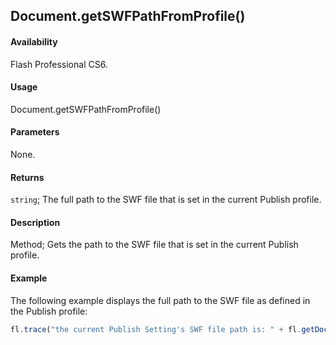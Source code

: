 ## Document.getSWFPathFromProfile()

#### Availability

Flash Professional CS6.

#### Usage

Document.getSWFPathFromProfile()

#### Parameters

None.

#### Returns

`string`; The full path to the SWF file that is set in the current Publish profile.

#### Description

Method; Gets the path to the SWF file that is set in the current Publish profile.

#### Example

The following example displays the full path to the SWF file as defined in the Publish profile:

```javascript
fl.trace("the current Publish Setting's SWF file path is: " + fl.getDocumentDOM().getSWFPathFromProfile());
```
